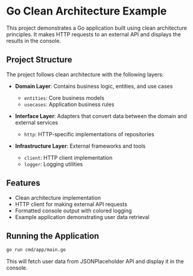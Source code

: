 # Go Clean Architecture Example

This project demonstrates a Go application built using clean architecture principles. It makes HTTP requests to an external API and displays the results in the console.

## Project Structure

The project follows clean architecture with the following layers:

- **Domain Layer**: Contains business logic, entities, and use cases
  - `entities`: Core business models
  - `usecases`: Application business rules

- **Interface Layer**: Adapters that convert data between the domain and external services
  - `http`: HTTP-specific implementations of repositories

- **Infrastructure Layer**: External frameworks and tools
  - `client`: HTTP client implementation
  - `logger`: Logging utilities

## Features

- Clean architecture implementation
- HTTP client for making external API requests
- Formatted console output with colored logging
- Example application demonstrating user data retrieval

## Running the Application

```bash
go run cmd/app/main.go
```

This will fetch user data from JSONPlaceholder API and display it in the console.
